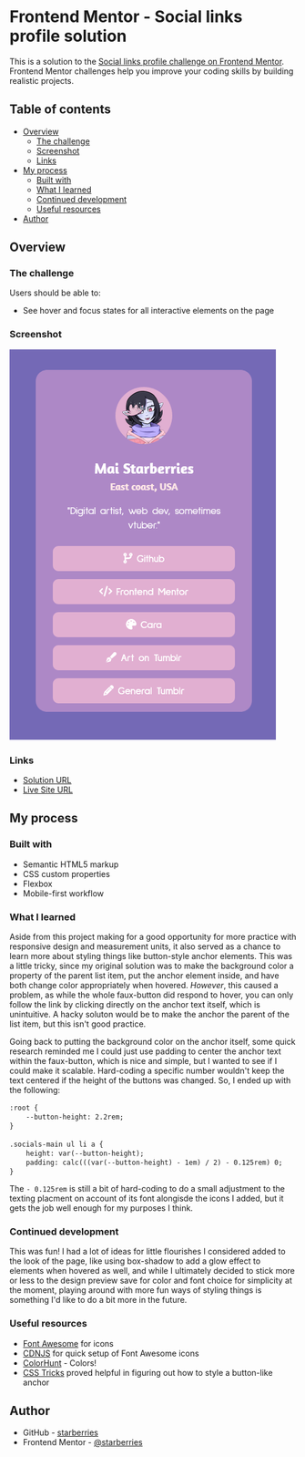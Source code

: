 # Frontend Mentor - Social links profile solution

This is a solution to the [Social links profile challenge on Frontend Mentor](https://www.frontendmentor.io/challenges/social-links-profile-UG32l9m6dQ). Frontend Mentor challenges help you improve your coding skills by building realistic projects. 

## Table of contents

- [Overview](#overview)
  - [The challenge](#the-challenge)
  - [Screenshot](#screenshot)
  - [Links](#links)
- [My process](#my-process)
  - [Built with](#built-with)
  - [What I learned](#what-i-learned)
  - [Continued development](#continued-development)
  - [Useful resources](#useful-resources)
- [Author](#author)

## Overview

### The challenge

Users should be able to:

- See hover and focus states for all interactive elements on the page

### Screenshot

![Screenshot](./images/screenshot.png)

### Links

- [Solution URL](https://github.com/starberries/social-links-profile.git)
- [Live Site URL](https://starberries.github.io/social-links-profile/)

## My process

### Built with

- Semantic HTML5 markup
- CSS custom properties
- Flexbox
- Mobile-first workflow

### What I learned
Aside from this project making for a good opportunity for more practice with responsive design and measurement units, it also served as a chance to learn more about styling things like button-style anchor elements. This was a little tricky, since my original solution was to make the background color a property of the parent list item, put the anchor element inside, and have both change color appropriately when hovered. *However*, this caused a problem, as while the whole faux-button did respond to hover, you can only follow the link by clicking directly on the anchor text itself, which is unintuitive. A hacky soluton would be to make the anchor the parent of the list item, but this isn't good practice.

Going back to putting the background color on the anchor itself, some quick research reminded me I could just use padding to center the anchor text within the faux-button, which is nice and simple, but I wanted to see if I could make it scalable. Hard-coding a specific number wouldn't keep the text centered if the height of the buttons was changed. So, I ended up with the following:

```
:root {
    --button-height: 2.2rem;
}

.socials-main ul li a {
    height: var(--button-height);
    padding: calc(((var(--button-height) - 1em) / 2) - 0.125rem) 0;
}
```

The `- 0.125rem` is still a bit of hard-coding to do a small adjustment to the texting placment on account of its font alongisde the icons I added, but it gets the job well enough for my purposes I think. 

### Continued development

This was fun! I had a lot of ideas for little flourishes I considered added to the look of the page, like using box-shadow to add a glow effect to elements when hovered as well, and while I ultimately decided to stick more or less to the design preview save for color and font choice for simplicity at the moment, playing around with more fun ways of styling things is something I'd like to do a bit more in the future.

### Useful resources

- [Font Awesome](https://fontawesome.com/) for icons
- [CDNJS](https://cdnjs.com/libraries/font-awesome) for quick setup of Font Awesome icons
- [ColorHunt](https://colorhunt.co) - Colors!
- [CSS Tricks](https://css-tricks.com/css-basics-styling-links-like-boss/) proved helpful in figuring out how to style a button-like anchor

## Author

- GitHub - [starberries](https://github.com/starberries)
- Frontend Mentor - [@starberries](https://www.frontendmentor.io/profile/starberries)
